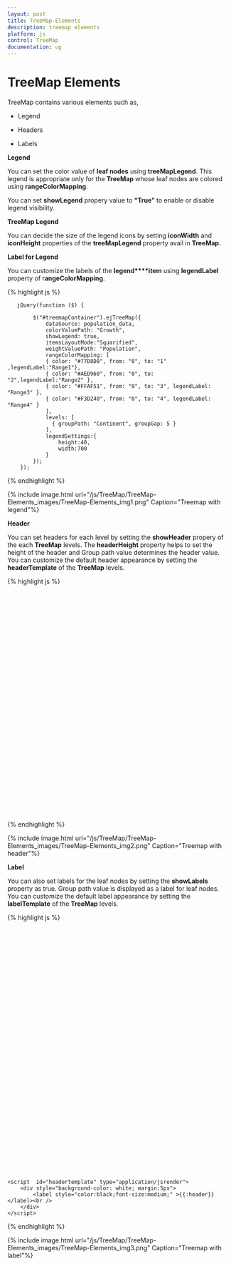 ```yaml
---
layout: post
title: TreeMap-Elements
description: treemap elements
platform: js
control: TreeMap
documentation: ug
---
```


# TreeMap Elements

TreeMap contains various elements such as,

* Legend

* Headers

* Labels

**Legend**

You can set the color value of **leaf nodes** using **treeMapLegend**. This legend is appropriate only for the **TreeMap** whose leaf nodes are colored using **rangeColorMapping**.

You can set **showLegend** propery value to **“True”** to enable or disable legend visibility.

**TreeMap Legend**

You can decide the size of the legend icons by setting **iconWidth** and **iconHeight** properties of the **treeMapLegend** property avail in **TreeMap.**

**Label for Legend**

You can customize the labels of the **legend****item** using **legendLabel** property of r**angeColorMapping**. 

{% highlight js %}

       jQuery(function ($) {

            $("#treemapContainer").ejTreeMap({
                dataSource: population_data,
                colorValuePath: "Growth",
                showLegend: true,
                itemsLayoutMode:"Squarified",
                weightValuePath: "Population",
                rangeColorMapping: [
                { color: "#77D8D8", from: "0", to: "1" ,legendLabel:"Range1"},
                { color: "#AED960", from: "0", to: "2",legendLabel:"Range2" },
                { color: "#FFAF51", from: "0", to: "3", legendLabel: "Range3" },
                { color: "#F3D240", from: "0", to: "4", legendLabel: "Range4" }
                ],                   
                levels: [
                  { groupPath: "Continent", groupGap: 5 }
                ],
                legendSettings:{					
					height:40,
					width:700
				}
            });
        });



{% endhighlight %}



{% include image.html url="/js/TreeMap/TreeMap-Elements_images/TreeMap-Elements_img1.png" Caption="Treemap with legend"%}

**Header**

You can set headers for each level by setting the **showHeader** propery of the each **TreeMap** levels. The **headerHeight** property helps to set the height of the header and Group path value determines the header value. You can customize the default header appearance by setting the **headerTemplate** of the **TreeMap** levels.

{% highlight js %}

<div  id="treemap" style="width: 950px; height: 500px; "></div>
    <script type="text/javascript">
        jQuery(function ($) {
            $("#treemapContainer").ejTreeMap({
                // ...             
                levels: [
                  {groupPath: "Continent", groupGap: 2, headerHeight: 25,  headerTemplate: 'headertemplate' }
                        ],
                // ...             
            });
        }); 
    </script>     

<script  id="headertemplate" type="application/jsrender">
    <div style="background-color: white; margin:5px">
        <label style="color:black;font-size:large;" >{{:header}}</label><br />            
    </div>                        
</script>                      


{% endhighlight %}



{% include image.html url="/js/TreeMap/TreeMap-Elements_images/TreeMap-Elements_img2.png" Caption="Treemap with header"%}

**Label**

You can also set labels for the leaf nodes by setting the **showLabels** property as true. Group path value is displayed as a label for leaf nodes. You can customize the default label appearance by setting the **labelTemplate** of the **TreeMap** levels.

{% highlight js %}

<div  id="treemap" style="width: 1100px; height: 550px; "></div>
    <script type="text/javascript">
        jQuery(function ($) {
            $("#treemapContainer").ejTreeMap({
                // ...                 
                levels: [
                  {groupPath: "Continent", showLabels: true, groupGap: 2, headerHeight: 20,  headerTemplate: 'headertemplate', labelPosition:"topleft", }
                ],  
                leafItemSettings: { labelPath: "Region", showLabels: true},
                legendSettings:{					
				    height:40,
					width:700
			    }             
            });
        }); 
    </script>     

    <script  id="headertemplate" type="application/jsrender">
        <div style="background-color: white; margin:5px">
            <label style="color:black;font-size:medium;" >{{:header}}</label><br />            
        </div>                        
    </script>             


{% endhighlight %}



{% include image.html url="/js/TreeMap/TreeMap-Elements_images/TreeMap-Elements_img3.png" Caption="Treemap with label"%}

